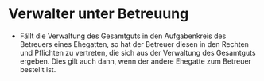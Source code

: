 # Verwalter unter Betreuung

- Fällt die Verwaltung des Gesamtguts in den Aufgabenkreis des Betreuers eines Ehegatten, so hat der Betreuer diesen in den Rechten und Pflichten zu vertreten, die sich aus der Verwaltung des Gesamtguts ergeben. Dies gilt auch dann, wenn der andere Ehegatte zum Betreuer bestellt ist.

